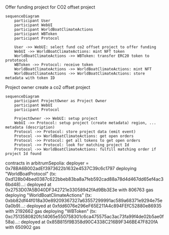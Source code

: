 # 


Offer funding project for CO2 offset project
```mermaid
sequenceDiagram
    participant User
    participant WebUI
    participant WorldBoatClimateActions
    participant WBToken
    participant Protocol

    User ->> WebUI: select fund co2 offset project to offer funding
    WebUI ->> WorldBoatClimateActions: mint NFT token 
    WorldBoatClimateActions ->> WBToken: transfer ERC20 token to prototocol
    WBToken ->> Protocol: receive token
    WorldBoatClimateActions ->> WorldBoatClimateActions: mint NFT
    WorldBoatClimateActions ->> WorldBoatClimateActions: store metadata with token ID
```

Project owner create a co2 offset project 

```mermaid
sequenceDiagram
    participant ProjectOwner as Project Owner
    participant WebUI
    participant Protocol

    ProjectOwner ->> WebUI: setup project
    WebUI ->> Protocol: setup project (create metadata) region, ... metadata (description)
    Protocol ->> Protocol: store project data (emit event)
    Protocol ->> WorldBoatClimateActions: get open orders
    Protocol ->> Protocol: get all tokens to get open orders
    Protocol ->> Protocol: look for matching project Id
    Protocol ->> WorldBoatClimateActions: fulfill matching order if project Id found 

```

contracts in arbitrumSepolia:
deployer = 0x78BA6B002adEf3973622b1632e4537C39c6c1797
deploying "WorldBoatProtocol" (tx: 0xd128b04bed0387c622bbeb83ba8a7feb592cad88a78d4d467dd65ef4ac36bd48)...: deployed at 0x2753D07A5B040DF342721e33058942fAd9Bb3E3e with 806763 gas
deploying "WorldBoatClimateActions" (tx: 0xbb82df44f018a30e89209367327a63557299991ac589a68371e9294e75e0a0b9)...: deployed at 0xfdd6076e296eF65E211A4c894FEfC52880e86935 with 2192662 gas
deploying "WBToken" (tx: 0xc7513580820fc14065e550758301c6ca475575ac3ac73fa99f4de02b5ae0f58a)...: deployed at 0x85B815f9B358d90C4338C216B9F346BE47F820fA with 650902 gas